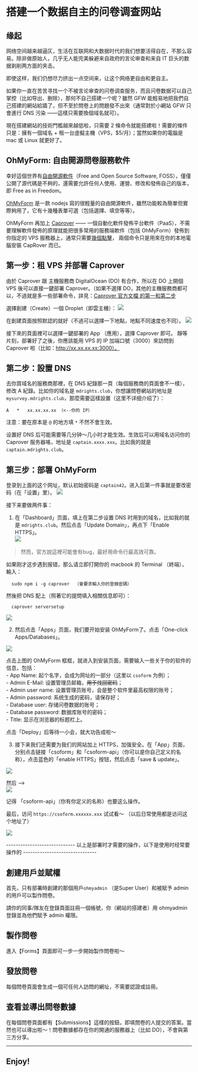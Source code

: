 # 搭建一个数据自主的问卷调查网站

## 缘起
网络空间越来越逼仄，生活在互联网和大数据时代的我们想要活得自在，不那么容易。除非做原始人，几乎无人能完美躲避来自政府的言论审查和来自 IT 巨头的数据剥削两方面的夹击。

即使这样，我们仍想尽力挤出一点空间来，让这个网络更自由和更自主。

如果你一直在苦苦寻找一个不被言论审查的问卷调查服务，而且问卷数据可以自己掌控（比如导出、删除），那何不自己搭建一个呢？雖然 GFW 能輕易地把我們自己搭建的網站給牆了，但不至於問卷上的問題發不出來（通常對於小網站 GFW 只會進行 DNS 污染 ——這樣只需要換個域名就可）。

現在搭建網站的技術門檻越來越低啦，只需要 2 條命令就能搭建啦！需要的條件只是：擁有一個域名 + 租一台虛擬主機（VPS，$5/月）；當然如果你的電腦是 mac 或 Linux 就更好了。


## OhMyForm: 自由開源問卷服務軟件
幸好這個世界有[自由開源軟件](https://www.gnu.org/philosophy/free-sw.html)（Free and Open Source Software, FOSS），僅僅公開了源代碼是不夠的，還需要允許任何人使用、運營、修改和發佈自己的版本，即 Free as in Freedom。

[OhMyForm](https://ohmyform.com/) 是一款 nodejs 寫的很輕量的自由開源軟件，雖然功能較為簡單但實際夠用了，它有十幾種表單可選（包括選擇、填空等等）。

OhMyForm 再加上 [Caprover](https://caprover.com/docs/get-started.html) —— 一個自動化軟件發佈平台軟件（PaaS），不需要理解軟件發佈的原理就能把很多常用的服務端軟件（包括 OhMyForm）發佈到你指定的 VPS 服務器上，通常只需要[幾個點擊](https://caprover.com/docs/one-click-apps.html)， 兩個命令只是用來在你的本地電腦安裝 CapRover 而已。


## 第一步：租 VPS 并部署 Caprover
由於 Caprover 跟 主機服務商 DigitalOcean (DO) 有合作，所以在 DO 上開個 VPS 後可以直接一鍵部署 Caprover。（如果不選擇 DO，其他的主機服務商都可以，不過就是多一些部署命令，詳見：[Caprover 官方文檔 的第一和第二步](https://caprover.com/docs/get-started.html#caprover-setup)  

選擇創建（Create）一個 Droplet（即雲主機）：
![](../img/DO-dashboard.png)

在創建頁面按照默認的就好（不過可以選擇一下地點，地點不同速度也不同）。
![](../img/DO-create.png)

接下來的頁面裡可以選擇一鍵部署的 App （應用），選擇 Caprover 即可。  靜等片刻，部署好了之後，你應該能用 VPS 的 IP 加端口號（3000）來訪問到 Caprover 啦（比如：http://xx.xx.xx.xx:3000）。


## 第二步：設置 DNS
去你買域名的服務商那裡，在 DNS 紀錄那一頁（每個服務商的頁面會不一樣），修改 A 紀錄。比如你的域名是 `mdrights.club`，你想讓問卷網站的地址是 `mysurvey.mdrights.club`，那麼需要這樣設置（这里不详细介绍了）：  

```
A   *   xx.xx.xx.xx （<--你的 IP）
```

注意：要在原本是 `@` 的地方填 `*` 不然不會生效。  

设置好 DNS 后可能需要等几分钟～几小时才能生效。生效后可以用域名访问你的 Caprover 服务器咯，地址是 `captain.xxxx.xxx`。比如我的就是 `captain.mdrights.club`。  


## 第三步：部署 OhMyForm
登录到上面的这个网址，默认初始密码是 `captain42`。进入后第一件事就是要改密码（在「设置」里）。 
![](../img/CapRover-Login.png)

接下来要做两件事：  

1. 在「Dashboard」页面，填上在第二步设置 DNS 时用到的域名，比如我的就是 `mdrights.club`。然后点击「Update Domain」，再点下「Enable HTTPS」。  
![](../img/CapRover-Server-Dashboard.png)

> 然而，官方說這裡可能會有bug，最好用命令行最高效可靠。

如果刚才这步遇到报错，那么请立即打開你的 macbook 的 Terminal （終端），輸入：  

```
  sudo npm i -g caprover  （會要求輸入你的登錄密碼）
```

然後把 DNS 配上（照著它的提問填入相關信息即可）：

```
  caprover serversetup
```

![](../img/caprover-serversetup.png)

2. 然后点击「Apps」页面，我们要开始安装 OhMyForm了。点击「One-click Apps/Databases」。  

![](../img/CapRover-Server-Dashboard-create-app.png)

点击上图的 OhMyForm 框框，就进入到安装页面，需要输入一些关于你的软件的信息，包括：  
    - App Name:        起个名字，会成为网址的一部分（这里以 `csoform` 为例）；  
    - Admin E-Mail:    设置管理员邮箱，~~用于找回密码~~；  
    - Admin user name: 设置管理员账号，会是整个软件里最高权限的账号；  
    - Admin password:  系统生成的密码，请保存好；  
    - Database user:   存储问卷数据的账号；  
    - Database password: 数据库账号的密码；  
    - Title:           显示在浏览器的标题栏上。    

点击「Deploy」后等待一小会，就大功告成啦～   

3. 接下来我们还需要为我们的网站加上 HTTPS，加强安全。在「App」页面，分别点击链接「csoform」和「csoform-api」（你可以是你自己定义的名称），点击蓝色的「enable HTTPS」按钮，然后点击「save & update」。  

![](../img/CapRover-Server-Dashboard-afterdeploy.png)
 
然后 -->  
![](../img/CapRover-Server-Dashboard-enablehttps.png)

记得 「csoform-api」（你有你定义的名称）也要这么操作。  

最后，访问 `https://csoform.xxxxxx.xxx` 试试看～ （以后日常使用都是访问这个地址了）  

![](../img/OhMyForm.png)

----------------------------- 以上是部署时才需要的操作，以下是使用时经常要操作的 -------------------------------

## 創建用戶並賦權
首先，只有部署時創建的那個用戶`ohmyadmin` （是Super User）和被賦予 admin 的用戶可以製作問卷。  

請你的同事/隊友在登錄頁面註冊一個帳號，你（網站的搭建者）用 ohmyadmin 登錄並為他們賦予 admin 權限。

## 製作問卷
進入【Forms】頁面即可一步一步開始製作問卷啦～

## 發放問卷
每個問卷頁面會生成一個可任何人訪問的網址，不需要認證或註冊。  

## 查看並導出問卷數據
在每個問卷頁面都有【Submissions】這樣的按鈕，即填問卷的人提交的答案。當然也可以導出啦～！問卷數據都存在你的開通的服務器上（比如 DO），不會與第三方分享。 

<hr />

## Enjoy!
